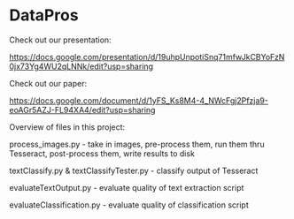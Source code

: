 DataPros
========

Check out our presentation:

https://docs.google.com/presentation/d/19uhpUnpotiSnq71mfwJkCBYoFzN0jx73Yg4WU2qLNNk/edit?usp=sharing


Check out our paper:


https://docs.google.com/document/d/1yFS_Ks8M4-4_NWcFgj2Pfzja9-eoAGr5AZJ-FL94XA4/edit?usp=sharing



Overview of files in this project:



process_images.py - take in images, pre-process them, run them thru Tesseract, post-process them, write results to disk



textClassify.py & textClassifyTester.py - classify output of Tesseract




evaluateTextOutput.py - evaluate quality of text extraction script



evaluateClassification.py - evaluate quality of classification script
